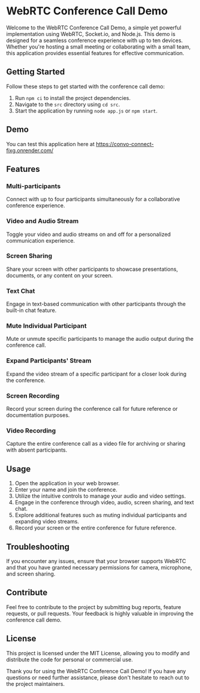 # WebRTC Conference Call Demo

Welcome to the WebRTC Conference Call Demo, a simple yet powerful implementation using WebRTC, Socket.io, and Node.js. This demo is designed for a seamless conference experience with up to ten devices. Whether you're hosting a small meeting or collaborating with a small team, this application provides essential features for effective communication.

## Getting Started

Follow these steps to get started with the conference call demo:

1. Run `npm ci` to install the project dependencies.
2. Navigate to the `src` directory using `cd src`.
3. Start the application by running `node app.js` or `npm start`.

## Demo
You can test this application here at https://convo-connect-fixg.onrender.com/
## Features

### Multi-participants

Connect with up to four participants simultaneously for a collaborative conference experience.

### Video and Audio Stream

Toggle your video and audio streams on and off for a personalized communication experience.

### Screen Sharing

Share your screen with other participants to showcase presentations, documents, or any content on your screen.

### Text Chat

Engage in text-based communication with other participants through the built-in chat feature.

### Mute Individual Participant

Mute or unmute specific participants to manage the audio output during the conference call.

### Expand Participants' Stream

Expand the video stream of a specific participant for a closer look during the conference.

### Screen Recording

Record your screen during the conference call for future reference or documentation purposes.

### Video Recording

Capture the entire conference call as a video file for archiving or sharing with absent participants.

## Usage

1. Open the application in your web browser.
2. Enter your name and join the conference.
3. Utilize the intuitive controls to manage your audio and video settings.
4. Engage in the conference through video, audio, screen sharing, and text chat.
5. Explore additional features such as muting individual participants and expanding video streams.
6. Record your screen or the entire conference for future reference.

## Troubleshooting

If you encounter any issues, ensure that your browser supports WebRTC and that you have granted necessary permissions for camera, microphone, and screen sharing.

## Contribute

Feel free to contribute to the project by submitting bug reports, feature requests, or pull requests. Your feedback is highly valuable in improving the conference call demo.

## License

This project is licensed under the MIT License, allowing you to modify and distribute the code for personal or commercial use.

Thank you for using the WebRTC Conference Call Demo! If you have any questions or need further assistance, please don't hesitate to reach out to the project maintainers.
